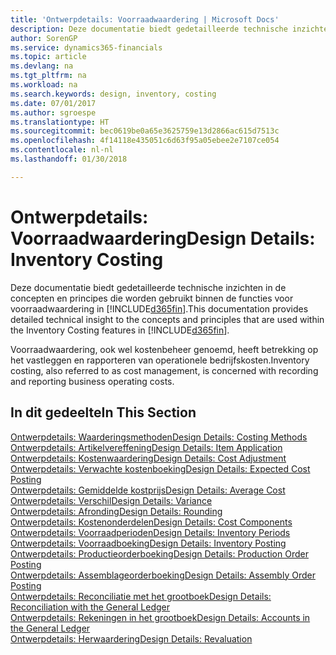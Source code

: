 ```yaml
---
title: 'Ontwerpdetails: Voorraadwaardering | Microsoft Docs'
description: Deze documentatie biedt gedetailleerde technische inzichten in de concepten en principes die worden gebruikt binnen de functies voor voorraadwaardering in Finance and Operations, Business edition.
author: SorenGP
ms.service: dynamics365-financials
ms.topic: article
ms.devlang: na
ms.tgt_pltfrm: na
ms.workload: na
ms.search.keywords: design, inventory, costing
ms.date: 07/01/2017
ms.author: sgroespe
ms.translationtype: HT
ms.sourcegitcommit: bec0619be0a65e3625759e13d2866ac615d7513c
ms.openlocfilehash: 4f14118e435051c6d63f95a05ebee2e7107ce054
ms.contentlocale: nl-nl
ms.lasthandoff: 01/30/2018

---
```

# <a name="design-details-inventory-costing"></a><span data-ttu-id="bf483-103">Ontwerpdetails: Voorraadwaardering</span><span class="sxs-lookup"><span data-stu-id="bf483-103">Design Details: Inventory Costing</span></span>
<span data-ttu-id="bf483-104">Deze documentatie biedt gedetailleerde technische inzichten in de concepten en principes die worden gebruikt binnen de functies voor voorraadwaardering in [!INCLUDE[d365fin](includes/d365fin_md.md)].</span><span class="sxs-lookup"><span data-stu-id="bf483-104">This documentation provides detailed technical insight to the concepts and principles that are used within the Inventory Costing features in [!INCLUDE[d365fin](includes/d365fin_md.md)].</span></span>  

<span data-ttu-id="bf483-105">Voorraadwaardering, ook wel kostenbeheer genoemd, heeft betrekking op het vastleggen en rapporteren van operationele bedrijfskosten.</span><span class="sxs-lookup"><span data-stu-id="bf483-105">Inventory costing, also referred to as cost management, is concerned with recording and reporting business operating costs.</span></span>  

## <a name="in-this-section"></a><span data-ttu-id="bf483-106">In dit gedeelte</span><span class="sxs-lookup"><span data-stu-id="bf483-106">In This Section</span></span>  
[<span data-ttu-id="bf483-107">Ontwerpdetails: Waarderingsmethoden</span><span class="sxs-lookup"><span data-stu-id="bf483-107">Design Details: Costing Methods</span></span>](design-details-costing-methods.md)  
[<span data-ttu-id="bf483-108">Ontwerpdetails: Artikelvereffening</span><span class="sxs-lookup"><span data-stu-id="bf483-108">Design Details: Item Application</span></span>](design-details-item-application.md)  
[<span data-ttu-id="bf483-109">Ontwerpdetails: Kostenwaardering</span><span class="sxs-lookup"><span data-stu-id="bf483-109">Design Details: Cost Adjustment</span></span>](design-details-cost-adjustment.md)  
[<span data-ttu-id="bf483-110">Ontwerpdetails: Verwachte kostenboeking</span><span class="sxs-lookup"><span data-stu-id="bf483-110">Design Details: Expected Cost Posting</span></span>](design-details-expected-cost-posting.md)  
[<span data-ttu-id="bf483-111">Ontwerpdetails: Gemiddelde kostprijs</span><span class="sxs-lookup"><span data-stu-id="bf483-111">Design Details: Average Cost</span></span>](design-details-average-cost.md)  
[<span data-ttu-id="bf483-112">Ontwerpdetails: Verschil</span><span class="sxs-lookup"><span data-stu-id="bf483-112">Design Details: Variance</span></span>](design-details-variance.md)  
[<span data-ttu-id="bf483-113">Ontwerpdetails: Afronding</span><span class="sxs-lookup"><span data-stu-id="bf483-113">Design Details: Rounding</span></span>](design-details-rounding.md)  
[<span data-ttu-id="bf483-114">Ontwerpdetails: Kostenonderdelen</span><span class="sxs-lookup"><span data-stu-id="bf483-114">Design Details: Cost Components</span></span>](design-details-cost-components.md)  
[<span data-ttu-id="bf483-115">Ontwerpdetails: Voorraadperioden</span><span class="sxs-lookup"><span data-stu-id="bf483-115">Design Details: Inventory Periods</span></span>](design-details-inventory-periods.md)  
[<span data-ttu-id="bf483-116">Ontwerpdetails: Voorraadboeking</span><span class="sxs-lookup"><span data-stu-id="bf483-116">Design Details: Inventory Posting</span></span>](design-details-inventory-posting.md)  
[<span data-ttu-id="bf483-117">Ontwerpdetails: Productieorderboeking</span><span class="sxs-lookup"><span data-stu-id="bf483-117">Design Details: Production Order Posting</span></span>](design-details-production-order-posting.md)  
[<span data-ttu-id="bf483-118">Ontwerpdetails: Assemblageorderboeking</span><span class="sxs-lookup"><span data-stu-id="bf483-118">Design Details: Assembly Order Posting</span></span>](design-details-assembly-order-posting.md)  
[<span data-ttu-id="bf483-119">Ontwerpdetails: Reconciliatie met het grootboek</span><span class="sxs-lookup"><span data-stu-id="bf483-119">Design Details: Reconciliation with the General Ledger</span></span>](design-details-reconciliation-with-the-general-ledger.md)  
[<span data-ttu-id="bf483-120">Ontwerpdetails: Rekeningen in het grootboek</span><span class="sxs-lookup"><span data-stu-id="bf483-120">Design Details: Accounts in the General Ledger</span></span>](design-details-accounts-in-the-general-ledger.md)  
[<span data-ttu-id="bf483-121">Ontwerpdetails: Herwaardering</span><span class="sxs-lookup"><span data-stu-id="bf483-121">Design Details: Revaluation</span></span>](design-details-revaluation.md)


